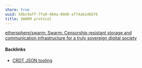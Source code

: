 ```yaml
---
share: true
uuid: 58bc9aff-7fa8-484a-80d0-af74ab146b76
title: SWARM protocol
---
```

[ethersphere/swarm: Swarm: Censorship resistant storage and communication infrastructure for a truly sovereign digital society](https://github.com/ethersphere/swarm)

#### Backlinks

* [CRDT JSON tooling](/6b039d8a-9e0a-4edb-8e41-632912884375)